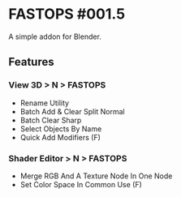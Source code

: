 # FASTOPS #001.5

A simple addon for Blender.

## Features
### View 3D > N > FASTOPS
* Rename Utility
* Batch Add & Clear Split Normal
* Batch Clear Sharp
* Select Objects By Name
* Quick Add Modifiers (F)
### Shader Editor > N > FASTOPS
* Merge RGB And A Texture Node In One Node
* Set Color Space In Common Use (F)